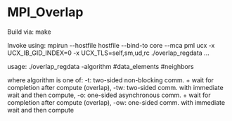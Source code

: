# MPI_Overlap
Build via:
make

Invoke using:
mpirun --hostfile hostfile --bind-to core --mca pml ucx -x UCX_IB_GID_INDEX=0 -x UCX_TLS=self,sm,ud,rc ./overlap_regdata ...

usage:
./overlap_regdata -algorithm #data_elements #neighbors

where algorithm is one of:
-t: two-sided non-blocking comm. + wait for completion after compute (overlap),
-tw: two-sided comm. with immediate wait and then compute,
-o: one-sided asynchronous comm. + wait for completion after compute (overlap),
-ow: one-sided comm. with immediate wait and then compute

